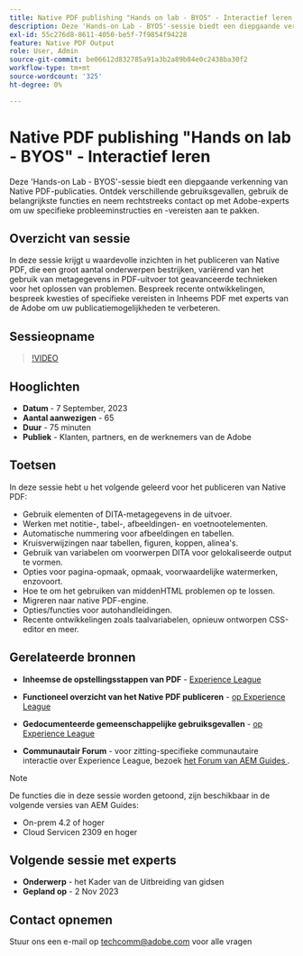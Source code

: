 ```yaml
---
title: Native PDF publishing "Hands on lab - BYOS" - Interactief leren
description: Deze 'Hands-on Lab - BYOS'-sessie biedt een diepgaande verkenning van Native PDF-publicaties. Ontdek verschillende gebruiksgevallen, gebruik de belangrijkste functies en neem rechtstreeks contact op met Adobe-experts om uw specifieke probleeminstructies en -vereisten aan te pakken.
exl-id: 55c276d8-8611-4050-be5f-7f9854f94228
feature: Native PDF Output
role: User, Admin
source-git-commit: be06612d832785a91a3b2a89b84e0c2438ba30f2
workflow-type: tm+mt
source-wordcount: '325'
ht-degree: 0%

---
```


# Native PDF publishing &quot;Hands on lab - BYOS&quot; - Interactief leren

Deze &#39;Hands-on Lab - BYOS&#39;-sessie biedt een diepgaande verkenning van Native PDF-publicaties. Ontdek verschillende gebruiksgevallen, gebruik de belangrijkste functies en neem rechtstreeks contact op met Adobe-experts om uw specifieke probleeminstructies en -vereisten aan te pakken.

## Overzicht van sessie

In deze sessie krijgt u waardevolle inzichten in het publiceren van Native PDF, die een groot aantal onderwerpen bestrijken, variërend van het gebruik van metagegevens in PDF-uitvoer tot geavanceerde technieken voor het oplossen van problemen. Bespreek recente ontwikkelingen, bespreek kwesties of specifieke vereisten in Inheems PDF met experts van de Adobe om uw publicatiemogelijkheden te verbeteren.

## Sessieopname

>[!VIDEO](https://video.tv.adobe.com/v/3424375/native-pdf-aem-guides?quality=12&learn=on)

## Hooglichten

- **Datum** - 7 September, 2023
- **Aantal aanwezigen** - 65
- **Duur** - 75 minuten
- **Publiek** - Klanten, partners, en de werknemers van de Adobe

## Toetsen

In deze sessie hebt u het volgende geleerd voor het publiceren van Native PDF:

- Gebruik elementen of DITA-metagegevens in de uitvoer.
- Werken met notitie-, tabel-, afbeeldingen- en voetnootelementen.
- Automatische nummering voor afbeeldingen en tabellen.
- Kruisverwijzingen naar tabellen, figuren, koppen, alinea&#39;s.
- Gebruik van variabelen om voorwerpen DITA voor gelokaliseerde output te vormen.
- Opties voor pagina-opmaak, opmaak, voorwaardelijke watermerken, enzovoort.
- Hoe te om het gebruiken van middenHTML problemen op te lossen.
- Migreren naar native PDF-engine.
- Opties/functies voor autohandleidingen.
- Recente ontwikkelingen zoals taalvariabelen, opnieuw ontworpen CSS-editor en meer.


## Gerelateerde bronnen

- **Inheemse de opstellingsstappen van PDF** - [ Experience League ](https://experienceleague.adobe.com/docs/experience-manager-guides-learn/tutorials/knowledge-base/kb-articles/publishing/configuring-aem-environment-for-native-pdf-publishing.html?lang=en)

- **Functioneel overzicht van het Native PDF publiceren** - [ op Experience League ](https://experienceleague.adobe.com/docs/experience-manager-guides-learn/tutorials/knowledge-base/expert-session/native-pdf-publishing-essentials-feb23.html?lang=nl-NL)

- **Gedocumenteerde gemeenschappelijke gebruiksgevallen** - [ op Experience League ](https://experienceleague.adobe.com/docs/experience-manager-guides-learn/tutorials/install-guide/on-prem-ig/output-gen-config/config-native-pdf-publish/content-styles/stylesheet.html?lang=nl-NL)

- **Communautair Forum** - voor zitting-specifieke communautaire interactie over Experience League, bezoek [ het Forum van AEM Guides ](https://experienceleaguecommunities.adobe.com/t5/experience-manager-guides/bd-p/xml-documentation-discussions).

>[!NOTE]
>
> De functies die in deze sessie worden getoond, zijn beschikbaar in de volgende versies van AEM Guides:
> - On-prem 4.2 of hoger
> - Cloud Servicen 2309 en hoger

## Volgende sessie met experts

- **Onderwerp** - het Kader van de Uitbreiding van gidsen
- **Gepland op** - 2 Nov 2023

## Contact opnemen

Stuur ons een e-mail op <techcomm@adobe.com> voor alle vragen
